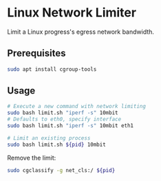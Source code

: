 # Linux Network Limiter
Limit a Linux progress's egress network bandwidth.

## Prerequisites
```bash
sudo apt install cgroup-tools
```

## Usage
```bash
# Execute a new command with network limiting
sudo bash limit.sh "iperf -s" 10mbit
# Defaults to eth0, specify interface
sudo bash limit.sh "iperf -s" 10mbit eth1

# Limit an existing process
sudo bash limit.sh ${pid} 10mbit
```

Remove the limit:
```bash
sudo cgclassify -g net_cls:/ ${pid}
```

